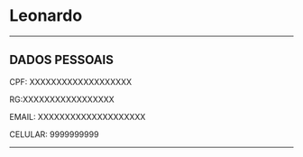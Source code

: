 #  Leonardo

---

## DADOS PESSOAIS

CPF: XXXXXXXXXXXXXXXXXXX


RG:XXXXXXXXXXXXXXXXX


EMAIL: XXXXXXXXXXXXXXXXXXXX

CELULAR: 9999999999


---